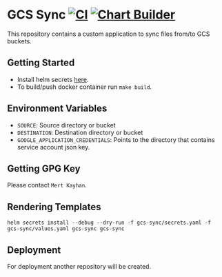 # GCS Sync [![CI](https://github.com/fsn-capital/gcs-sync-sidecar/actions/workflows/ci.yml/badge.svg)](https://github.com/fsn-capital/gcs-sync-sidecar/workflows/CI/badge.svg) [![Chart Builder](https://github.com/fsn-capital/gcs-sync-sidecar/actions/workflows/chart.yml/badge.svg)](https://github.com/fsn-capital/gcs-sync-sidecar/actions/workflows/chart.yml)

This repository contains a custom application to sync files from/to GCS buckets.

## Getting Started

* Install helm secrets [here](https://github.com/jkroepke/helm-secrets/wiki/Installation).
* To build/push docker container run ``` make build ```.

## Environment Variables 

* ``` SOURCE ```: Source directory or bucket
* ``` DESTINATION ```: Destination directory or bucket
* ``` GOOGLE_APPLICATION_CREDENTIALS ```: Points to the directory that contains service account json key. 

## Getting GPG Key

Please contact ``` Mert Kayhan ```.

## Rendering Templates

``` helm secrets install --debug --dry-run -f gcs-sync/secrets.yaml -f gcs-sync/values.yaml gcs-sync gcs-sync ```

## Deployment 

For deployment another repository will be created.
